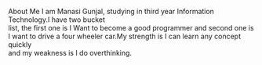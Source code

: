 About Me
I am Manasi Gunjal, studying in third year Information Technology.I have two bucket <br>
list, the first one is I Want to become a good programmer and second one is<br>
I want to drive a four wheeler car.My strength is I can learn any concept quickly<br>
and my weakness is I do overthinking.<br>
